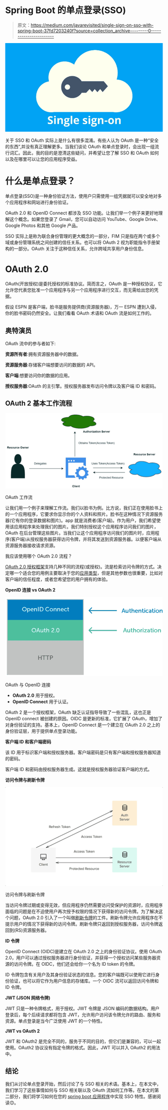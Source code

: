 # Spring Boot 的单点登录(SSO)

> 原文：<https://medium.com/javarevisited/single-sign-on-sso-with-spring-boot-37fd7203240f?source=collection_archive---------0----------------------->

![](img/ed0b3b6d50f5bfde8428f678ff06fb86.png)

关于 SSO 和 OAuth 实际上是什么有很多混淆。有些人认为 OAuth 是一种“安全的东西”,并没有真正理解更多。当我们谈论 OAuth 和单点登录时，会出现一组流行词汇。因此，我的目的是澄清这些疑问，并希望让您了解 SSO 和 OAuth 如何以及在哪里可以让您的应用程序受益。

# 什么是单点登录？

单点登录(SSO)是一种身份验证方法，使用户只需使用一组凭据就可以安全地对多个应用程序和网站进行身份验证。

OAuth 2.0 和 OpenID Connect 都涉及 SSO 功能。让我们举一个例子来更好地理解这个概念。如果您登录了 Gmail，您可以自动访问 YouTube、Google Drive、Google Photos 和其他 Google 产品。

SSO 实际上是称为联合身份管理的更大概念的一部分，FIM 只是指在两个或多个域或身份管理系统之间创建的信任关系。也可以将 OAuth 2 视为职能指令手册架构的一部分。OAuth 关注于这种信任关系，允许跨域共享用户身份信息。

# OAuth 2.0

OAuth(开放授权)是委托授权的标准协议。简而言之，OAuth 是一种授权协议，它允许您代表您批准一个应用程序与另一个应用程序进行交互，而无需给出您的凭据。

假设 ESPN 是客户端，脸书是服务提供商(资源服务器)，万一 ESPN 遭到入侵，你的脸书密码仍然安全。让我们看看 OAuth 术语和 OAuth 流是如何工作的。

## **奥特演员**

OAuth 流中的参与者如下:

**资源所有者**:拥有资源服务器中的数据。

**资源服务器**:存储客户端想要访问的数据的 API。

**客户端**:想要访问你的数据的应用。

**授权服务器**:OAuth 的主引擎。授权服务器发布访问令牌以及客户端 ID 和密码。

## **OAuth 2 基本工作流程**

![](img/772f1cf3edef531e41814b3e25fa8eb3.png)

OAuth 工作流

让我们用一个例子来理解工作流。我们以脸书为例。比方说，我们正在使用脸书上的一个应用程序，它要求你显示你的个人资料和照片。脸书在这种情况下资源服务器(它有你的登录数据和图片)。app 就是消费者(客户端)。作为用户，我们希望使用该应用程序来处理我们的图片。我们特别授权这个应用程序访问我们的图片，OAuth 在后台管理这些图片。当我们让这个应用程序访问我们的图片时，应用程序(客户端)从授权服务器获得访问令牌，并将其发送到资源服务器。以便客户端从资源服务器接收请求资源。

我应该使用哪个 OAuth 2.0 流程？

[OAuth 2.0 授权框架](https://auth0.com/docs/protocols/protocol-oauth2)支持几种不同的流程(或授权)。流是检索访问令牌的方式。决定哪一个适合您的用例主要取决于您的[应用类型](https://auth0.com/docs/applications)，但是其他参数也很重要，比如对客户端的信任程度，或者您希望您的用户拥有的体验。

**OpenID 连接 vs OAuth 2**

[![](img/b76f949fa0727f364012e412f8b3f76a.png)](https://javarevisited.blogspot.com/2018/01/how-http-basic-authentication-works-in.html)

OAuth 与 OpenID 连接

*   **OAuth 2.0** 用于授权。
*   **OpenID Connect** 用于认证。

OAuth 2 是一个授权框架，OAuth 缺乏认证指导导致了一些混乱，这也正是 OpenID connect 被创建的原因。OIDC 是更新的标准，它扩展了 OAuth，增加了对身份验证的支持。基本上，OpenID Connect 是一个建立在 OAuth 2.0 之上的身份验证层，用于提供单点登录功能。

**客户端 ID 和客户端密码**

该 ID 用于标识客户端和授权服务器。客户端密码是只有客户端和授权服务器知道的密码。

客户端 ID 和密码由授权服务器生成。这就是授权服务器验证客户端的方式。

**访问令牌与刷新令牌**

![](img/c3fbe895525d0a2d3c6ef7647bec2d9d.png)

访问令牌与刷新令牌

当访问令牌过期或变得无效，但应用程序仍然需要访问受保护的资源时，应用程序面临的问题是在不迫使用户再次授予权限的情况下获得新的访问令牌。为了解决这个问题，OAuth 2.0 引入了一个叫做[刷新令牌](https://auth0.com/docs/tokens/refresh-token/current)的工件。刷新令牌允许应用程序在不提示用户的情况下获得新的访问令牌。刷新令牌只返回到授权服务器，访问令牌返回到(RS)资源服务器。

**ID 令牌**

OpenID Connect (OIDC)是建立在 OAuth 2.0 之上的身份验证协议。使用 OAuth 2.0，用户可以通过授权服务器进行身份验证，并获得一个授权访问某些服务器资源的访问令牌。在 OIDC，他们还会给你一个名为 ID token 的令牌。

ID 令牌包含有关用户及其身份验证状态的信息。您的客户端既可以使用它进行身份验证，也可以将它作为用户信息的存储库。一个 OIDC 流可以返回访问令牌和 ID 令牌。

**JWT (JSON 网络令牌)**

JWT 只是一种令牌格式，用于授权。JWT 令牌是 JSON 编码的数据结构。用户登录后，每个后续请求都将包含 JWT，允许用户访问该令牌允许的路由、服务和资源。单点登录是当今广泛使用 JWT 的一个特性。

**JWT vs OAuth 2**

JWT 和 OAuth2 是完全不同的，服务于不同的目的，但它们是兼容的，可以一起使用。OAuth2 协议没有指定令牌的格式。因此，JWT 可以并入 OAuth2 的用法中。

## 结论

我们从讨论单点登录开始，然后讨论了与 SSO 相关的术语。基本上，在本文中，我们学习了这些事情如何与 SSO 相关联以及 OAuth 流如何工作等。在本文的第二部分，我们将学习如何在您的 [spring boot 应用程序](/javarevisited/top-10-courses-to-learn-spring-boot-in-2020-best-of-lot-6ffce88a1b6e)中实现 SSO 特性。感谢阅读😊。